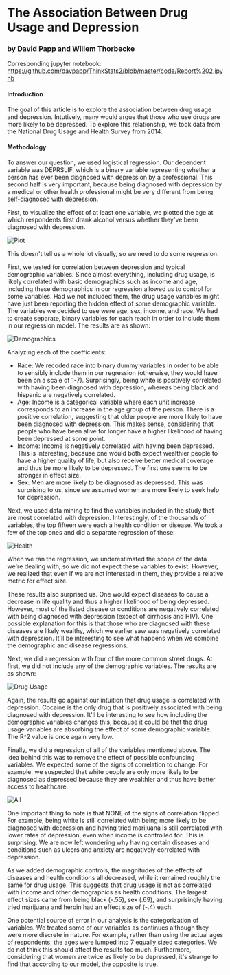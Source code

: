 # The Association Between Drug Usage and Depression
### by David Papp and Willem Thorbecke

Corresponding jupyter notebook: https://github.com/davpapp/ThinkStats2/blob/master/code/Report%202.ipynb

#### Introduction
The goal of this article is to explore the association between drug usage and depression. Intutively, many would argue that those who use drugs are more likely to be depressed. To explore this relationship, we took data from the National Drug Usage and Health Survey from 2014. 

#### Methodology
To answer our question, we used logistical regression. Our dependent variable was DEPRSLIF, which is a binary variable representing whether a person has ever been diagnosed with depression by a professional. This second half is very important, because being diagnosed with depression by a medical or other health professional might be very different from being self-diagnosed with depression.

First, to visualize the effect of at least one variable, we plotted the age at which respondents first drank alcohol versus whether they've been diagnosed with depression. 

![Plot](https://github.com/davpapp/ThinkStats2/blob/master/Reports/Images/scr.png?raw=true)

This doesn't tell us a whole lot visually, so we need to do some regression.

 First, we tested for correlation between depression and typical demographic variables. Since almost everything, including drug usage, is likely correlated with basic demographics such as income and age, including these demographics in our regression allowed us to control for some variables. Had we not included them, the drug usage variables might have just been reporting the hidden effect of some demographic variable. The variables we decided to use were age, sex, income, and race. We had to create separate, binary variables for each reach in order to include them in our regression model. The results are as shown:

![Demographics](https://github.com/davpapp/ThinkStats2/blob/master/Reports/Images/demo.png?raw=true)

Analyzing each of the coefficients: 
- Race: We recoded race into binary dummy variables in order to be able to sensibly include them in our regression (otherwise, they would have been on a scale of 1-7). Surprisingly, being white is positively correlated with having been diagnosed with depression, whereas being black and hispanic are negatively correlated. 
- Age: Income is a categorical variable where each unit increase corresponds to an increase in the age group of the person. There is a positive correlation, suggesting that older people are more likely to have been diagnosed with depression. This makes sense, considering that people who have been alive for longer have a higher likelihood of having been depressed at some point. 
- Income: Income is negatively correlated with having been depressed. This is interesting, because one would both expect wealthier people to have a higher quality of life, but also receive better medical coverage and thus be more likely to be depressed. The first one seems to be stronger in effect size. 
- Sex: Men are more likely to be diagnosed as depressed. This was surprising to us, since we assumed women are more likely to seek help for depression.

Next, we used data mining to find the variables included in the study that are most correlated with depression. Interestingly, of the thousands of variables, the top fifteen were each a health condition or disease. We took a few of the top ones and did a separate regression of these:

![Health](https://github.com/davpapp/ThinkStats2/blob/master/Reports/Images/health.png?raw=true)

When we ran the regression, we underestimated the scope of the data we're dealing with, so we did not expect these variables to exist. However, we realized that even if we are not interested in them, they provide a relative metric for effect size. 

These results also surprised us. One would expect diseases to cause a decrease in life quality and thus a higher likelihood of being depressed. However, most of the listed disease or conditions are negatively correlated with being diagnosed with depression (except of cirrhosis and HIV). One possible explanation for this is that those who are diagnosed with these diseases are likely wealthy, which we earlier saw was negatively correlated with depression. It'll be interesting to see what happens when we combine the demographic and disease regressions.


Next, we did a regression with four of the more common street drugs. At first, we did not include any of the demographic variables. The results are as shown:

![Drug Usage](https://github.com/davpapp/ThinkStats2/blob/master/Reports/Images/drugs.png?raw=true)

Again, the results go against our intuition that drug usage is correlated with depression. Cocaine is the only drug that is positively associated with being diagnosed with depression. It'll be interesting to see how including the demographic variables changes this, because it could be that the drug usage variables are absorbing the effect of some demographic variable. The R^2 value is once again very low.

Finally, we did a regression of all of the variables mentioned above. The idea behind this was to remove the effect of possible confounding variables. We expected some of the signs of correlation to change. For example, we suspected that white people are only more likely to be diagnosed as depressed because they are wealthier and thus have better access to healthcare.

![All](https://github.com/davpapp/ThinkStats2/blob/master/Reports/Images/all.png?raw=true)

One important thing to note is that NONE of the signs of correlation flipped. For example, being white is still correlated with being more likely to be diagnosed with depression and having tried marijuana is still correlated with lower rates of depression, even when income is controlled for. This is surprising. 
We are now left wondering why having certain diseases and conditions such as ulcers and anxiety are negatively correlated with depression.

As we added demographic controls, the magnitudes of the effects of diseases and health conditions all decreased, while it remained roughly the same for drug usage. This suggests that drug usage is not as correlated with income and other demographics as health conditions. The largest effect sizes came from being black (-.55), sex (.69), and surprisingly having tried marijuana and heroin had an effect size of (-.4) each.


One potential source of error in our analysis is the categorization of variables. We treated some of our variables as continues although they were more discrete in nature. For example, rather than using the actual ages of respondents, the ages were lumped into 7 equally sized categories. We do not think this should affect the results too much. Furthermore, considering that women are twice as likely to be depressed, it's strange to find that according to our model, the opposite is true.

